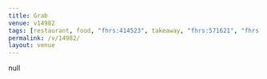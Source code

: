 ```yaml
---
title: Grab
venue: v14982
tags: [restaurant, food, "fhrs:414523", takeaway, "fhrs:571621", "fhrs:847337"]
permalink: /v/14982/
layout: venue
---
```

null